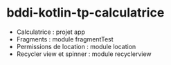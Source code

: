 # bddi-kotlin-tp-calculatrice

* Calculatrice : projet app
* Fragments : module fragmentTest
* Permissions de location : module location
* Recycler view et spinner : module recyclerview
